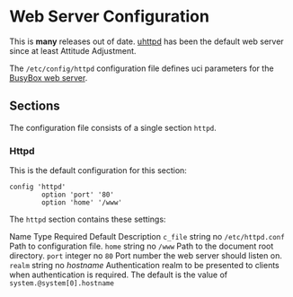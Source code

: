 # Web Server Configuration

This is **many** releases out of date. [uhttpd](/docs/guide-user/services/webserver/http.uhttpd "docs:guide-user:services:webserver:http.uhttpd") has been the default web server since at least Attitude Adjustment.

The `/etc/config/httpd` configuration file defines uci parameters for the [BusyBox web server](/docs/guide-user/services/webserver/http.httpd "docs:guide-user:services:webserver:http.httpd").

## Sections

The configuration file consists of a single section `httpd`.

### Httpd

This is the default configuration for this section:

```
config 'httpd'
        option 'port' '80'
        option 'home' '/www'
```

The `httpd` section contains these settings:

Name Type Required Default Description `c_file` string no `/etc/httpd.conf` Path to configuration file. `home` string no `/www` Path to the document root directory. `port` integer no `80` Port number the web server should listen on. `realm` string no *hostname* Authentication realm to be presented to clients when authentication is required. The default is the value of `system.@system[0].hostname`
